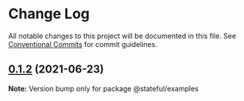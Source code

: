 # Change Log

All notable changes to this project will be documented in this file.
See [Conventional Commits](https://conventionalcommits.org) for commit guidelines.

## [0.1.2](https://github.com/loopmode/stateful/compare/@stateful/examples@0.1.1...@stateful/examples@0.1.2) (2021-06-23)

**Note:** Version bump only for package @stateful/examples

